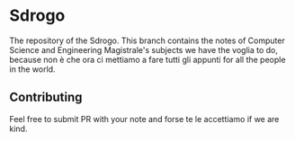 # Sdrogo
The repository of the Sdrogo.
This branch contains the notes of Computer Science and Engineering Magistrale's subjects we have
the voglia to do, because non è che ora ci mettiamo a fare tutti gli appunti for all the people
in the world.

## Contributing
Feel free to submit PR with your note and forse te le accettiamo if we are kind.
